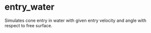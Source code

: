 # entry_water
Simulates cone entry in water with given entry velocity and angle with respect to free surface.
